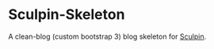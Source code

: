 # Sculpin-Skeleton

A clean-blog (custom bootstrap 3) blog skeleton for [Sculpin](https://sculpin.io).
